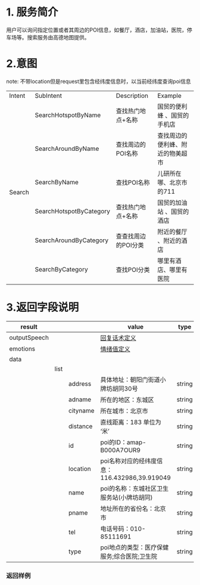 # 1. 服务简介

用户可以询问指定位置或者其周边的POI信息，如餐厅，酒店，加油站，医院，停车场等。搜索服务由高德地图提供。

# 2.意图

note: 不带location但是request里包含经纬度信息时，以当前经纬度查询poi信息

<table>
    <tr>
        <td>Intent</td> 
        <td>SubIntent</td> 
        <td>Description</td> 
        <td>Example</td> 
   </tr>
   <tr>
        <td rowspan="6">Search</td>    
        <td >SearchHotspotByName</td>  
       <td >查找热门地点+名称</td>  
       <td >国贸的便利蜂 、国贸的手机店</td> 
    </tr>
   <tr>
        <td >SearchAroundByName</td>  
       <td >查找周边的POI名称</td>  
       <td >查找周边的便利蜂、附近的物美超市</td> 
   </tr>
   <tr>
        <td >SearchByName</td>  
       <td >查找POI名称</td>  
       <td >儿研所在哪、北京市的711</td> 
   </tr>
     <tr>
        <td >SearchHotspotByCategory</td>  
       <td >查找热门地点+名称</td>  
       <td >国贸的加油站 、国贸的酒店</td> 
   </tr>
        <tr>
        <td >SearchAroundByCategory</td>  
       <td >查查找周边的POI分类</td>  
       <td >附近的餐厅 、附近的酒店</td> 
   </tr>
           <tr>
        <td >SearchByCategory</td>  
       <td >查找POI分类</td>  
       <td >哪里有酒店、哪里有医院</td> 
   </tr>
    
</table>


# 3.返回字段说明


| **result** | | | **value** | **type** |
| --- | --- | --- | --- | -- |
| outputSpeech | | | [回复话术定义](/Bot/3-ApiReference/rosai-skills-development-protocol.md#outputspeech-object) | |
| emotions | | | [情绪值定义](/Bot/3-ApiReference/emotion.md) | |
| data | | | | |
|  | list| | | |
| | | address | 具体地址：朝阳门街道小牌坊胡同30号 | string | 
| | | adname | 所在的地区：东城区 | string | 
| | | cityname | 所在城市：北京市 | string | 
| | | distance | 直线距离：183 单位为 ‘米’ | string | 
| | | id | poi的ID：amap-B000A7OUR9 | string | 
| | | location | poi名称对应的经纬度信息：116.432986,39.919049 | string | 
| | | name | poi的名称：东城社区卫生服务站(小牌坊胡同) | string | 
| | | pname | 地址所在的省份名：北京市 | string | 
| | | tel | 电话号码：010-85111691 | string | 
| | | type | poi地点的类型：医疗保健服务;综合医院;卫生院 | string | 


### 返回样例

